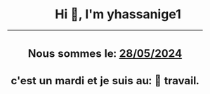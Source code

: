 <h1 align='center'>Hi 👋, I'm yhassanige1</h1>
<div align='center'>

|<h2 align='center'>Nous sommes le: <u>28/05/2024</u></h2><h2 align='center'>c'est un mardi et je suis au: 🏢 travail.</h2>|
|---
</div>